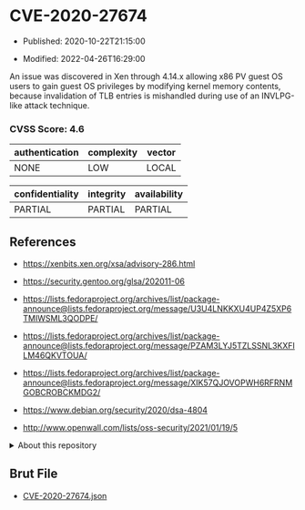 # CVE-2020-27674

- Published: 2020-10-22T21:15:00

- Modified: 2022-04-26T16:29:00

An issue was discovered in Xen through 4.14.x allowing x86 PV guest OS users to gain guest OS privileges by modifying kernel memory contents, because invalidation of TLB entries is mishandled during use of an INVLPG-like attack technique.

### CVSS Score: **4.6**

| authentication | complexity | vector |
| --- | --- | --- |
| NONE | LOW | LOCAL |

| confidentiality | integrity | availability |
| --- | --- | --- |
| PARTIAL | PARTIAL | PARTIAL |

## References

* https://xenbits.xen.org/xsa/advisory-286.html

* https://security.gentoo.org/glsa/202011-06

* https://lists.fedoraproject.org/archives/list/package-announce@lists.fedoraproject.org/message/U3U4LNKKXU4UP4Z5XP6TMIWSML3QODPE/

* https://lists.fedoraproject.org/archives/list/package-announce@lists.fedoraproject.org/message/PZAM3LYJ5TZLSSNL3KXFILM46QKVTOUA/

* https://lists.fedoraproject.org/archives/list/package-announce@lists.fedoraproject.org/message/XIK57QJOVOPWH6RFRNMGOBCROBCKMDG2/

* https://www.debian.org/security/2020/dsa-4804

* http://www.openwall.com/lists/oss-security/2021/01/19/5

<details>
<summary>About this repository</summary> 

  This repository is part of the project [Live Hack CVE](https://github.com/Live-Hack-CVE). Main website can be found [www.live-hack.org](https://www.live-hack.org) 
  
  Made by [Sn0wAlice](https://github.com/Sn0wAlice) for the people that care about security and need to have a feed of the latest CVEs. Hope you enjoy it, don't forget to star the repo and follow me on [Twitter](https://twitter.com/Sn0wAlice) and [Github](https://github.com/Sn0wAlice). And that is my [personnal website](https://www.alice-snow.me/)

  - [Home Page](https://github.com/Live-Hack-CVE)
  - [Framework](https://github.com/Live-Hack-CVE/cve-framework)
  - [CVE database](https://github.com/Live-Hack-CVE/full_database)
  - [Changelog](https://github.com/Live-Hack-CVE/Changelog)
</details>

## Brut File

* [CVE-2020-27674.json](https://raw.githubusercontent.com/Live-Hack-CVE/full_database/main/cves/2020/CVE-2020-27674.json)


